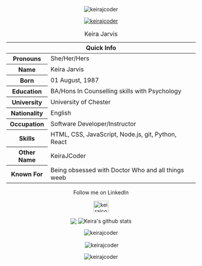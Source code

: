 <body align="center">


<table align="center">
<caption align="center">Keira Jarvis</caption>
<thead>
 <p align="center"> <img src="https://komarev.com/ghpvc/?username=keirajcoder&label=Profile%20views&color=0e75b6&style=flat" alt="keirajcoder" /> </p>

<p align="center"> <a href="https://github.com/ryo-ma/github-profile-trophy"><img src="https://github-profile-trophy.vercel.app/?username=keirajcoder" alt="keirajcoder" /></a> </p>
<tr>
<th colspan="2">Quick Info</th>
</tr>
</thead>
<tbody>
 <tr><th scope='row'>Pronouns</th><td>She/Her/Hers</td></tr>
 <tr><th scope='row'>Name</th><td>Keira Jarvis</td></tr>
<tr><th scope='row'>Born</th><td><time datetime="2002-01-11 08:00">01 August, 1987</time></td></tr>
<tr><th scope='row'>Education</th><td>BA/Hons In Counselling skills with Psychology</td></tr>
<tr><th scope='row'>University</th><td>University of Chester</td></tr>
<tr><th scope='row'>Nationality</th><td>English</td></tr>
<tr><th scope='row'>Occupation</th><td>Software Developer/Instructor</td></tr>
<tr><th scope='row'>Skills</th><td>HTML, CSS, JavaScript, Node.js, git, Python, React</td></tr>
<tr><th scope='row'>Other Name</th><td>KeiraJCoder</td></tr>
 <tr><th scope='row'>Known For</th><td>Being obsessed with Doctor Who and all things weeb</td></tr>
 </tbody>
</table>
 <p>Follow me on LinkedIn </p>
<a href="https://linkedin.com/in/keirajcoder" target="blank"><img align="center" src="https://raw.githubusercontent.com/rahuldkjain/github-profile-readme-generator/master/src/images/icons/Social/linked-in-alt.svg" alt="keirajcoder" height="30" width="40" /></a>
</p>

<img align="center" src="https://github-readme-stats.vercel.app/api/top-langs/?username=KeiraJCoder&layout=compact&theme=radical" />
<img align="center" src="https://github-readme-stats.vercel.app/api?username=KeiraJCoder&show_icons=true&include_all_commits=true&theme=radical" alt="Keira's github stats" />

<p><img align="center" src="https://github-readme-stats.vercel.app/api/top-langs?username=keirajcoder&show_icons=true&locale=en&layout=compact" alt="keirajcoder" /></p>

<p>&nbsp;<img align="center" src="https://github-readme-stats.vercel.app/api?username=keirajcoder&show_icons=true&locale=en" alt="keirajcoder" /></p>

<p><img align="center" src="https://github-readme-streak-stats.herokuapp.com/?user=keirajcoder&" alt="keirajcoder" /></p>

</p>
</body>
